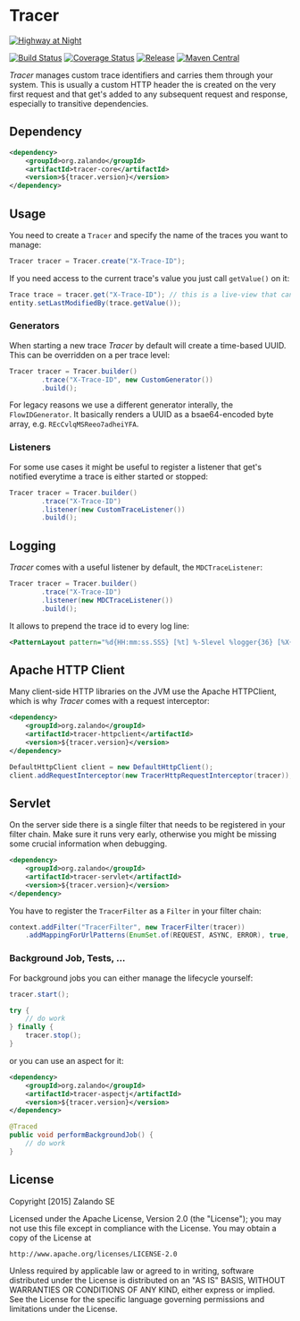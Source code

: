 # Tracer

[![Highway at Night](https://github.com/zalando/tracer/raw/master/docs/highway.jpg)](https://pixabay.com/en/highway-at-night-long-long-exposure-371009/)

[![Build Status](https://img.shields.io/travis/zalando/tracer.svg)](https://travis-ci.org/zalando/tracer)
[![Coverage Status](https://img.shields.io/coveralls/zalando/tracer.svg)](https://coveralls.io/r/zalando/tracer)
[![Release](https://img.shields.io/github/release/zalando/tracer.svg)](https://github.com/zalando/tracer/releases)
[![Maven Central](https://img.shields.io/maven-central/v/org.zalando/tracer.svg)](https://maven-badges.herokuapp.com/maven-central/org.zalando/tracer)

*Tracer* manages custom trace identifiers and carries them through your system. This is usually a custom HTTP header the is created on the very first request and that get's added to any subsequent request and response, especially to transitive dependencies.

## Dependency

```xml
<dependency>
    <groupId>org.zalando</groupId>
    <artifactId>tracer-core</artifactId>
    <version>${tracer.version}</version>
</dependency>
```

## Usage

You need to create a `Tracer` and specify the name of the traces you want to manage:

```java
Tracer tracer = Tracer.create("X-Trace-ID");
```

If you need access to the current trace's value you just call `getValue()` on it:

```java
Trace trace = tracer.get("X-Trace-ID"); // this is a live-view that can be a shared as a singleton
entity.setLastModifiedBy(trace.getValue());
```

### Generators

When starting a new trace *Tracer* by default will create a time-based UUID. This can be overridden on a per trace level:

```java
Tracer tracer = Tracer.builder()
        .trace("X-Trace-ID", new CustomGenerator())
        .build();
```

For legacy reasons we use a different generator interally, the `FlowIDGenerator`. It basically renders a UUID as a bsae64-encoded byte array, e.g. `REcCvlqMSReeo7adheiYFA`.

### Listeners

For some use cases it might be useful to register a listener that get's notified everytime a trace is either started or stopped:

```java
Tracer tracer = Tracer.builder()
        .trace("X-Trace-ID")
        .listener(new CustomTraceListener())
        .build();
```

## Logging

*Tracer* comes with a useful listener by default, the `MDCTraceListener`:

```java
Tracer tracer = Tracer.builder()
        .trace("X-Trace-ID")
        .listener(new MDCTraceListener())
        .build();
```

It allows to prepend the trace id to every log line:

```xml
<PatternLayout pattern="%d{HH:mm:ss.SSS} [%t] %-5level %logger{36} [%X{X-Trace-ID}] - %msg%n"/>
```

## Apache HTTP Client

Many client-side HTTP libraries on the JVM use the Apache HTTPClient, which is why *Tracer* comes with a request interceptor:

```xml
<dependency>
    <groupId>org.zalando</groupId>
    <artifactId>tracer-httpclient</artifactId>
    <version>${tracer.version}</version>
</dependency>
```

```java
DefaultHttpClient client = new DefaultHttpClient();
client.addRequestInterceptor(new TracerHttpRequestInterceptor(tracer));
```

## Servlet

On the server side there is a single filter that needs to be registered in your filter chain. Make sure it runs very early, otherwise you might be missing some crucial information when debugging.

```xml
<dependency>
    <groupId>org.zalando</groupId>
    <artifactId>tracer-servlet</artifactId>
    <version>${tracer.version}</version>
</dependency>
```

You have to register the `TracerFilter` as a `Filter` in your filter chain:

```java
context.addFilter("TracerFilter", new TracerFilter(tracer))
    .addMappingForUrlPatterns(EnumSet.of(REQUEST, ASYNC, ERROR), true, "/*"); 
```

### Background Job, Tests, ...

For background jobs you can either manage the lifecycle yourself:

```java
tracer.start();

try {
    // do work
} finally {
    tracer.stop();
}
```

or you can use an aspect for it:

```xml
<dependency>
    <groupId>org.zalando</groupId>
    <artifactId>tracer-aspectj</artifactId>
    <version>${tracer.version}</version>
</dependency>
```

```java
@Traced
public void performBackgroundJob() {
    // do work
}
```

## License

Copyright [2015] Zalando SE

Licensed under the Apache License, Version 2.0 (the "License");
you may not use this file except in compliance with the License.
You may obtain a copy of the License at

    http://www.apache.org/licenses/LICENSE-2.0

Unless required by applicable law or agreed to in writing, software
distributed under the License is distributed on an "AS IS" BASIS,
WITHOUT WARRANTIES OR CONDITIONS OF ANY KIND, either express or implied.
See the License for the specific language governing permissions and
limitations under the License.
